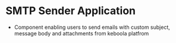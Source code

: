 # SMTP Sender Application
 - Component enabling users to send emails with custom subject, message body and attachments from keboola platfrom